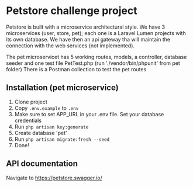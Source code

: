 # Petstore challenge project

Petstore is built with a microservice architectural style. We have 3 microservices (user, store, pet); each one is a Laravel Lumen projects with its own database. We have then an api gateway tha will maintain the connection with the web services (not implemented).

The pet microservicet has 5 working routes, models, a controller, database seeder and one test file PetTest.php (run './vendor/bin/phpunit' from pet folder)
There is a Postman collection to test the pet routes

Installation (pet microservice)
------------
1. Clone project
2. Copy `.env.example` to `.env`
3. Make sure to set APP_URL in your .env file. Set your database credentials
4. Run `php artisan key:generate`
5. Create database 'pet'
6. Run `php artisan migrate:fresh --seed`
7. Done!

API documentation
---------------
Navigate to https://petstore.swagger.io/

